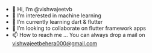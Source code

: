 - 👋 Hi, I’m @vishwajeetvb
- 👀 I’m interested in machine learning
- 🌱 I’m currently learning dart & flutter
- 💞️ I’m looking to collaborate on flutter framework apps
- 📫 How to reach me ...
      You can always drop a mail on vishwajeetbehera000@gmail.com

<!---
vishwajeetvb/vishwajeetvb is a ✨ special ✨ repository because its `README.md` (this file) appears on your GitHub profile.
You can click the Preview link to take a look at your changes.
--->
